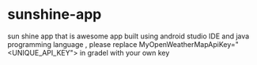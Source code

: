 # sunshine-app
sun shine app  that is awesome app built using android studio IDE and java programming language   , please replace MyOpenWeatherMapApiKey="&lt;UNIQUE_API_KEY"> in gradel with your own key 
